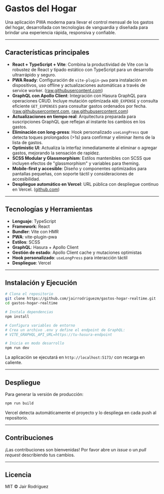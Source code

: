 # Gastos del Hogar

Una aplicación PWA moderna para llevar el control mensual de los gastos del hogar, desarrollada con tecnologías de vanguardia y diseñada para brindar una experiencia rápida, responsiva y confiable.

---

## Características principales

* **React + TypeScript + Vite**: Combina la productividad de Vite con la robustez de React y tipado estático con TypeScript para un desarrollo ultrarrápido y seguro.
* **PWA Ready**: Configuración de `vite-plugin-pwa` para instalación en dispositivos, uso offline y actualizaciones automáticas a través de service worker. ([raw.githubusercontent.com](https://raw.githubusercontent.com/jairrodriguezm/gastos-hogar-realtime/main/vite.config.ts))
* **GraphQL con Apollo Client**: Integración con Hasura GraphQL para operaciones CRUD. Incluye mutación optimizada `ADD_EXPENSE` y consulta eficiente `GET_EXPENSES` para consultar gastos ordenados por fecha. ([raw.githubusercontent.com](https://raw.githubusercontent.com/jairrodriguezm/gastos-hogar-realtime/main/src/graphql/mutations.ts), [raw.githubusercontent.com](https://raw.githubusercontent.com/jairrodriguezm/gastos-hogar-realtime/main/src/graphql/queries.ts))
* **Actualizaciones en tiempo real**: Arquitectura preparada para suscripciones GraphQL que reflejan al instante los cambios en los gastos.
* **Eliminación con long-press**: Hook personalizado `useLongPress` que detecta toques prolongados (>1s) para confirmar y eliminar ítems de la lista de gastos.
* **Optimistic UI**: Actualiza la interfaz inmediatamente al eliminar o agregar gastos, mejorando la sensación de rapidez.
* **SCSS Modular y Glassmorphism**: Estilos mantenibles con SCSS que incluyen efectos de "glassmorphism" y variables para theming.
* **Mobile-first y accesible**: Diseño y componentes optimizados para pantallas pequeñas, con soporte táctil y consideraciones de accesibilidad.
* **Despliegue automático en Vercel**: URL pública con despliegue continuo en Vercel. ([github.com](https://github.com/jairrodriguezm/gastos-hogar-realtime))

---

## Tecnologías y Herramientas

* **Lenguaje**: TypeScript
* **Framework**: React
* **Bundler**: Vite con HMR
* **PWA**: vite-plugin-pwa
* **Estilos**: SCSS
* **GraphQL**: Hasura + Apollo Client
* **Gestión de estado**: Apollo Client cache y mutaciones optimistas
* **Hook personalizado**: `useLongPress` para interacción táctil
* **Despliegue**: Vercel

---

## Instalación y Ejecución

```bash
# Clona el repositorio
git clone https://github.com/jairrodriguezm/gastos-hogar-realtime.git
cd gastos-hogar-realtime

# Instala dependencias
npm install

# Configura variables de entorno
# Crea un archivo .env y define el endpoint de GraphQL:
# VITE_GRAPHQL_API_URL=https://tu-hasura-endpoint

# Inicia en modo desarrollo
npm run dev
```

La aplicación se ejecutará en `http://localhost:5173/` con recarga en caliente.

---

## Despliegue

Para generar la versión de producción:

```bash
npm run build
```

Vercel detecta automáticamente el proyecto y lo despliega en cada push al repositorio.

---

## Contribuciones

¡Las contribuciones son bienvenidas! Por favor abre un *issue* o un *pull request* describiendo tus cambios.

---

## Licencia

MIT © Jair Rodríguez
